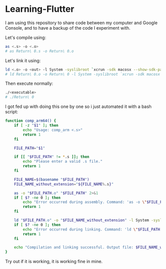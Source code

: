# Learning-Flutter

I am using this repository to share code between my computer and Google Console, and to have a backup of the code I experiment with.

Let's compile using:
```bash
as <.s> -o <.o>
# as Return\ 0.s -o Return\ 0.o
```

Let's link it using:
```zsh
ld <.o> -o <out> -l System -syslibroot `xcrun -sdk macosx --show-sdk-path` -e <starting_point> -arch arm64
# ld Return\ 0.o -o Return\ 0 -l System -syslibroot `xcrun -sdk macosx --show-sdk-path` -e _main -arch arm64
```

Then execute normally:
```bash
./<executable>
# ./Return\ 0
```

I got fed up with doing this one by one so i just automated it with a bash script:
```bash
function comp_arm64() {
    if [ -z "$1" ]; then
        echo "Usage: comp_arm <.s>"
        return 1
    fi

    FILE_PATH="$1"

    if [[ "$FILE_PATH" != *.s ]]; then
        echo "Please enter a valid .s file."
        return 1
    fi

    FILE_NAME=$(basename "$FILE_PATH")
    FILE_NAME_without_extension="${FILE_NAME%.s}"

    as -o "$FILE_PATH.o" "$FILE_PATH" 2>&1
    if [ $? -ne 0 ]; then
        echo "Error occurred during assembly. Command: 'as -o \"$FILE_PATH.o\" \"$FILE_PATH\"'"
        return 1
    fi

    ld "$FILE_PATH.o" -o "$FILE_NAME_without_extension" -l System -syslibroot $(xcrun -sdk macosx --show-sdk-path) -e _main -arch arm64 2>&1
    if [ $? -ne 0 ]; then
        echo "Error occurred during linking. Command: 'ld \"$FILE_PATH.o\" -o \"$FILE_NAME_without_extension\" ...'"
        return 1
    fi

    echo "Compilation and linking successful. Output file: $FILE_NAME_without_extension"
}
```
Try out if it is working, it is working fine in mine.
